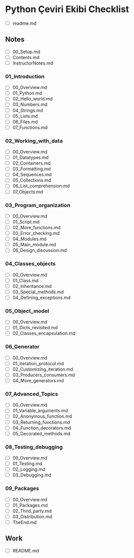 # Python Çeviri Ekibi Checklist

- [ ] readme.md

## Notes

- [ ] 00_Setup.md
- [ ] Contents.md
- [ ] InstructorNotes.md

### 01_Introduction
- [ ] 00_Overview.md
- [ ] 01_Python.md
- [ ] 02_Hello_world.md
- [ ] 03_Numbers.md
- [ ] 04_Strings.md
- [ ] 05_Lists.md
- [ ] 06_Files.md
- [ ] 07_Functions.md

### 02_Working_with_data
- [ ] 00_Overview.md
- [ ] 01_Datatypes.md
- [ ] 02_Containers.md
- [ ] 03_Formatting.md
- [ ] 04_Sequences.md
- [ ] 05_Collections.md
- [ ] 06_List_comprehension.md
- [ ] 07_Objects.md

### 03_Program_organization
- [ ] 00_Overview.md
- [ ] 01_Script.md
- [ ] 02_More_functions.md
- [ ] 03_Error_checking.md
- [ ] 04_Modules.md
- [ ] 05_Main_module.md
- [ ] 06_Design_discussion.md

### 04_Classes_objects
- [ ] 00_Overview.md
- [ ] 01_Class.md
- [ ] 02_Inheritance.md
- [ ] 03_Special_methods.md
- [ ] 04_Defining_exceptions.md

### 05_Object_model
- [ ] 00_Overview.md
- [ ] 01_Dicts_revisited.md
- [ ] 02_Classes_encapsulation.md

### 06_Generator
- [ ] 00_Overview.md
- [ ] 01_Iteration_protocol.md
- [ ] 02_Customizing_iteration.md
- [ ] 03_Producers_consumers.md
- [ ] 04_More_generators.md

### 07_Advanced_Topics
- [ ] 00_Overview.md
- [ ] 01_Variable_arguments.md
- [ ] 02_Anonymous_function.md
- [ ] 03_Returning_functions.md
- [ ] 04_Function_decorators.md
- [ ] 05_Decorated_methods.md

### 08_Testing_debugging
- [ ] 00_Overview.md
- [ ] 01_Testing.md
- [ ] 02_Logging.md
- [ ] 03_Debugging.md

### 09_Packages
- [ ] 00_Overview.md
- [ ] 01_Packages.md
- [ ] 02_Third_party.md
- [ ] 03_Distribution.md
- [ ] TheEnd.md

## Work 
- [ ] README.md